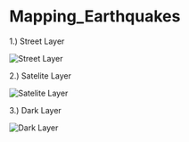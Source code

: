 # Mapping_Earthquakes

1.) Street Layer

![Street Layer](https://user-images.githubusercontent.com/93900628/155923888-b6456f81-99fd-4290-93c0-55eb37c7de52.png)

2.) Satelite Layer

![Satelite Layer](https://user-images.githubusercontent.com/93900628/155924160-04d344ee-8118-4b53-820a-cbe2991c0e66.png)

3.) Dark Layer

![Dark Layer](https://user-images.githubusercontent.com/93900628/155924186-a1ccb937-420b-464b-a59f-b3e259df75fb.png)

